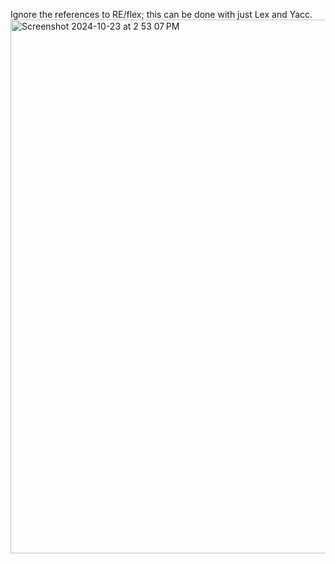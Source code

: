 Ignore the references to RE/flex; this can be done with just Lex and Yacc.
<img width="854" alt="Screenshot 2024-10-23 at 2 53 07 PM" src="https://github.com/user-attachments/assets/5f1d7b4d-9b6f-4a91-890c-3a026170b68f">
